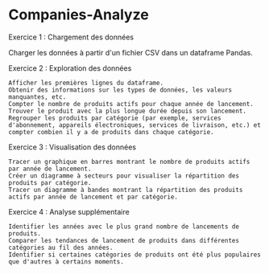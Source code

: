 # Companies-Analyze

Exercice 1 : Chargement des données

Charger les données à partir d'un fichier CSV dans un dataframe Pandas.

Exercice 2 : Exploration des données

    Afficher les premières lignes du dataframe.
    Obtenir des informations sur les types de données, les valeurs manquantes, etc.
    Compter le nombre de produits actifs pour chaque année de lancement.
    Trouver le produit avec la plus longue durée depuis son lancement.
    Regrouper les produits par catégorie (par exemple, services d'abonnement, appareils électroniques, services de livraison, etc.) et compter combien il y a de produits dans chaque catégorie.

Exercice 3 : Visualisation des données

    Tracer un graphique en barres montrant le nombre de produits actifs par année de lancement.
    Créer un diagramme à secteurs pour visualiser la répartition des produits par catégorie.
    Tracer un diagramme à bandes montrant la répartition des produits actifs par année de lancement et par catégorie.

Exercice 4 : Analyse supplémentaire

    Identifier les années avec le plus grand nombre de lancements de produits.
    Comparer les tendances de lancement de produits dans différentes catégories au fil des années.
    Identifier si certaines catégories de produits ont été plus populaires que d'autres à certains moments.
